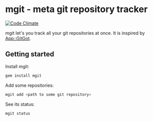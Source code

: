 # mgit - meta git repository tracker

[![Code Climate](https://codeclimate.com/github/FlavourSys/mgit.png)](https://codeclimate.com/github/FlavourSys/mgit)

mgit let's you track all your git repositories at once. It is inspired by [App::GitGot](https://github.com/genehack/app-gitgot).

## Getting started

Install mgit:

```sh
gem install mgit
```

Add some repositories:

```sh
mgit add <path to some git repository>
```

See its status:

```sh
mgit status
```
